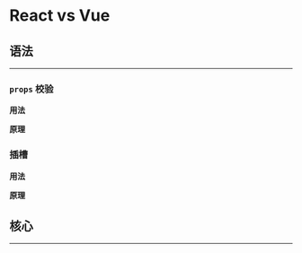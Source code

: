 <!--
 * @Description: 
 * @Author: zhangjiahao
 * @Date: 2024-09-15 15:54:37
 * @LastEditors: zhangjiahao
 * @LastEditTime: 2024-09-15 15:59:33
-->
# React vs Vue

## 语法

---

### `props` 校验

**用法**

**原理**





### 插槽

**用法**

**原理**

##  核心



---

